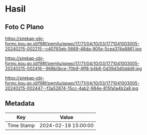 # Hasil

## Foto C Plano

https://sirekap-obj-formc.kpu.go.id/f98f/pemilu/ppwp/17/71/04/10/03/1771041003005-20240215-002215--c40793eb-5669-46da-905e-5cea374e8861.jpg

https://sirekap-obj-formc.kpu.go.id/f98f/pemilu/ppwp/17/71/04/10/03/1771041003005-20240215-002416--968b0bce-70b9-4ff8-b4b6-0d39d3d0ddd9.jpg

https://sirekap-obj-formc.kpu.go.id/f98f/pemilu/ppwp/17/71/04/10/03/1771041003005-20240215-002447--f3a52874-15cc-4ab2-984e-815fa1a4b2a8.jpg


## Metadata

| Key        | Value               |
| ---------- | ------------------- |
| Time Stamp | 2024-02-19 15:00:00 |



